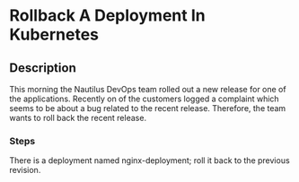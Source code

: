 # Rollback A Deployment In Kubernetes

## Description

This morning the Nautilus DevOps team rolled out a new release for one of the applications. Recently on of the customers logged a complaint which seems to be about a bug related to the recent release. Therefore, the team wants to roll back the recent release.

### Steps

There is a deployment named nginx-deployment; roll it back to the previous revision.
